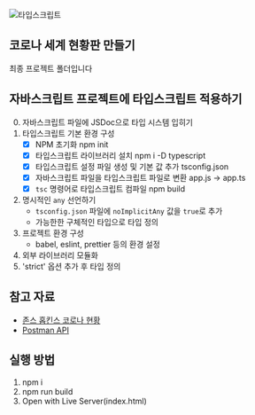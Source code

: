 ![타입스크립트](https://user-images.githubusercontent.com/68903177/127869063-6a20b3a8-8b3a-4018-9b6f-30678a9a141b.PNG)

## 코로나 세계 현황판 만들기

최종 프로젝트 폴더입니다

## 자바스크립트 프로젝트에 타입스크립트 적용하기

0. 자바스크립트 파일에 JSDoc으로 타입 시스템 입히기
1. 타입스크립트 기본 환경 구성
   - [x] NPM 초기화 npm init
   - [x] 타입스크립트 라이브러리 설치 npm i -D typescript
   - [x] 타입스크립트 설정 파일 생성 및 기본 값 추가 tsconfig.json
   - [x] 자바스크립트 파일을 타입스크립트 파일로 변환 app.js -> app.ts
   - [x] `tsc` 명령어로 타입스크립트 컴파일 npm build
2. 명시적인 `any` 선언하기
   - `tsconfig.json` 파일에 `noImplicitAny` 값을 `true`로 추가
   - 가능한한 구체적인 타입으로 타입 정의
3. 프로젝트 환경 구성
   - babel, eslint, prettier 등의 환경 설정
4. 외부 라이브러리 모듈화
5. 'strict' 옵션 추가 후 타입 정의

## 참고 자료

- [존스 홉킨스 코로나 현황](https://www.arcgis.com/apps/opsdashboard/index.html#/bda7594740fd40299423467b48e9ecf6)
- [Postman API](https://documenter.getpostman.com/view/10808728/SzS8rjbc?version=latest#27454960-ea1c-4b91-a0b6-0468bb4e6712) 

## 실행 방법
   1. npm i
   2. npm run build
   3. Open with Live Server(index.html)



